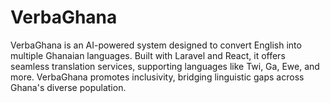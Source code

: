 # VerbaGhana
VerbaGhana is an AI-powered system designed to convert English into multiple Ghanaian languages. Built with Laravel and React, it offers seamless translation services, supporting languages like Twi, Ga, Ewe, and more. VerbaGhana promotes inclusivity, bridging linguistic gaps across Ghana's diverse population.
